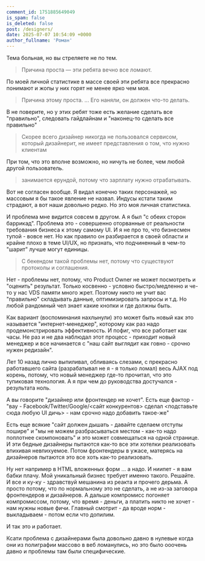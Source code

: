 ```yaml
---
comment_id: 1751885649049
is_spam: false
is_deleted: false
post: /designers/
date: 2025-07-07 10:54:09 +0000
author_fullname: 'Роман'
---
```


Тема больная, но вы стреляете не по тем.

> Причина проста — эти ребята вечно все ломают. 

По моей личной статистике в массе своей эти ребята все прекрасно понимают и жопы у них горят не менее ярко чем моя. 

> Причина этому проста. ... Его наняли, он должен что-то делать. 

В не поверите, но у этих ребят тоже есть желание сделать все "правильно", следовать гайдлайнам и "наконец-то сделать все правильно"

> Скорее всего дизайнер никогда не пользовался сервисом, который дизайнерит, не имеет представления о том, что нужно клиентам

При том, что это вполне возможно, но ничуть не более, чем любой другой пользователь.

> занимается ерундой, потому что зарплату нужно отрабатывать.

Вот не согласен вообще. Я видал конечно таких персонажей, но массовым я бы такое явление не назвал. Индусы кстати таким страдают, а вот наши довольно редко. Но это моя личная статистика.

И проблема мне видится совсем в другом. А я был "с обеих сторон баррикад". Проблема это - совершенно оторванные от реальности требования бизнеса к этому самому UI. И я не про то, что бизнесмен тупой - вовсе нет. Но как правило он разбирается в своей области и крайне плохо в теме UI/UX, но признать, что подчиненный в чем-то "шарит" лучше могут единицы.

> С бекендом такой проблемы нет, потому что существуют протоколы и соглашения.

Нет - проблемы нет, потому, что Product Owner не может посмотреть и "оценить" результат. Только косвенно - условно быстро/медленно и че-то у нас VDS памяти много жрет. Поэтому никто не учит вас "правильно" складывать данные, оптимизировать запросы и т.д. Но любой рандомный чел знает какие кнопки и где должны быть.

Как вариант (воспоминания нахлынули) это может быть новый как это называется "интернет-менеджер", которому как раз надо продемонстрировать эффективность. И пофиг, что все работает как часы. Не раз и не два наблюдал этот процесс - приходит новый менеджер и все начинается с "наш сайт выглядит как говно - срочно нужен редизайн". 

Лет 10 назад лично выпиливал, обливаясь слезами, с прекрасно работавшего сайта (разрабатывал не я - я только ломал) весь AJAX под корень, потому, что новый менеджер где-то прочитал, что это тупиковая технология. А я при чем до руководства достучался - результата ноль.

А вы говорите "дизайнер или фронтендер не хочет". Есть еще фактор - "вау - Facebook/Twitter/Google/<сайт конкурентов> сделал <подставьте сюда любую UI дичь> - нам срочно надо добавить такое-же"

Есть еще всякие "сайт должен дышать - давайте сделаем отступы пошире" и "мы не можем разбрасываться местом - как-то надо поплотнее скомпоновать" и это может совмещаться на одной странице. И эти бедные дизайнеры пытаются как-то все эти хотелки реализовать впихивая невпихуемое. Потом фронтендеры в ужасе, матерясь на дизайнеров пытаются это все хоть как-то реализовать.

Ну нет например в HTML вложенных форм ... а надо. И ниипет - я вам бабки плачу. Мой уникальный бизнес требует именно такого. Решайте. И все и ку-ку - здравствуй мешанина из реакта и прочего дерьма. А просто потому, что по нормальному это не сделать, а не из-за заговора фронтендеров и дизайнеров. А дальше компромисс погоняет компромиссом, потому, что время - деньги, а платить никто не хочет - нам нужны новые фичи. Главный смотрит - да вроде норм - выкладываем - потом если что допилим.

И так это и работает.

Ксати проблема с дизайнерами была довольно давно в нулевые когда они из полиграфии массово в веб ломанулись, но это было ооочень давно и проблемы там были специфические.
 




